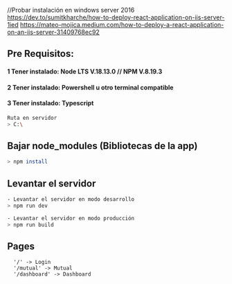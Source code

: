 //Probar instalación en windows server 2016
https://dev.to/sumitkharche/how-to-deploy-react-application-on-iis-server-1ied
https://mateo-mojica.medium.com/how-to-deploy-a-react-application-on-an-iis-server-31409768ec92

## Pre Requisitos:

#### 1 Tener instalado: Node LTS V.18.13.0 // NPM V.8.19.3

#### 2 Tener instalado: Powershell u otro terminal compatible

#### 3 Tener instalado: Typescript

```bash
Ruta en servidor
> C:\
```

## Bajar node_modules (Bibliotecas de la app)

```bash
> npm install
```

## Levantar el servidor

```bash
- Levantar el servidor en modo desarrollo
> npm run dev

- Levantar el servidor en modo producción
> npm run build
```

## Pages

```
  '/' -> Login
  '/mutual' -> Mutual
  '/dashboard' -> Dashboard
```

##

```


```

